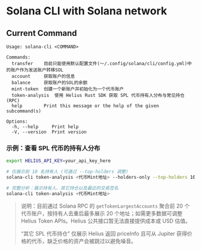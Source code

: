 # Solana CLI with Solana network


## Current Command

```
Usage: solana-cli <COMMAND>

Commands:
  transfer    目前只能使用默认配置文件(～/.config/solana/cli/config.yml)中的账户作为发送账户转移SOL
  account     获取账户的信息
  balance     获取账户的SOL的余额
  mint-token  创建一个新账户并初始化为一个代币账户
  token-analysis  使用 Helius Rust SDK 获取 SPL 代币持有人分布与常见持仓 (RPC)
  help        Print this message or the help of the given subcommand(s)

Options:
  -h, --help     Print help
  -V, --version  Print version
```

### 示例：查看 SPL 代币的持有人分布

```bash
export HELIUS_API_KEY=your_api_key_here

# 仅展示前 10 名持有人 (可通过 --top-holders 调整)
solana-cli token-analysis <代币Mint地址> --holders-only --top-holders 10

# 完整分析：展示持有人、其它持仓以及最近的交易签名
solana-cli token-analysis <代币Mint地址>
```

> 说明：目前通过 Solana RPC 的 `getTokenLargestAccounts` 聚合前 20 个代币账户，按持有人去重后最多展示 20 个地址；如需更多数据可调整 Helius Token APIs。Helius 公共接口暂无法直接提供成本或 USD 估值。
>
> “其它 SPL 代币持仓” 仅展示 Helius 返回 priceInfo 且可从 Jupiter 获得价格的代币，缺乏价格的资产会被跳过以避免噪音。

